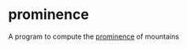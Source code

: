 # prominence
A program to compute the <a href=http://en.wikipedia.org/wiki/Topographic_prominence>prominence</a> of mountains
